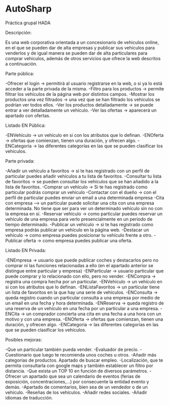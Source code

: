 # AutoSharp
Práctica grupal HADA

Descripción: 

Es una web corporativa orientada a un concesionario de vehiculos online, 
en el que se pueden dar de alta empresas y publicar sus vehiculos para venderlos 
y de igual manera se pueden dar de alta particulares para comprar vehiculos,
 además de otros servicios que ofrece la web descritos a continuación.

Parte pública: 

-Ofrecer el login -> permitirá al usuario registrarse en la web, o si ya lo está acceder a la parte privada de la misma. 
-Filtro para los productos -> permite filtrar los vehículos de la página web por distintos campos. 
-Mostrar los productos una vez filtrados -> una vez que se han filtrado los vehículos se podrían ver todos ellos. 
-Ver los productos detalladamente -> se puede entrar a ver detalladamente un vehículo. 
-Ver las ofertas -> aparecerá un apartado con ofertas. 

Listado EN Pública:
  
-ENVehículo -> un vehículo en si con los atributos que lo definan. 
-ENOferta -> ofertas que comienzan, tienen una duración, y ofrecen algo. 
-ENCategoria -> las diferentes categorías en las que se pueden clasificar los vehículos. 

Parte privada: 

-Añadir un vehículo a favoritos -> si te has registrado con un perfil de particular puedes añadir vehículos a tu lista de favoritos. 
-Consultar tu lista de favoritos -> se pueden consultar los vehículos que se han añadido a la lista de favoritos. 
-Comprar un vehículo -> Si te has registrado como particular podrás comprar un vehículo 
-Contactar con el dueño -> con el perfil de particular puedes enviar un email a una determinada empresa 
-Cita con empresa –> un particular puede solicitar una cita con una empresa determinada. No tiene que ser para ver un determinado vehículo sin no con la empresa en sí. 
-Reservar vehículo -> como particular puedes reservar un vehículo de una empresa para verlo presencialmente en un periodo de tiempo determinado. 
-Publicar un vehículo -> si te has registrado como empresa podrás publicar un vehículo en la página web. 
-Destacar un vehículo -> como empresa puedes posicionar tu vehículo frente a otro. 
-Publicar oferta -> como empresa puedes publicar una oferta.

Listado EN Privada: 

-ENEmpresa -> usuario que puede publicar coches y destacarlos pero no comprar ni las funciones relacionadas a ello (en el apartado anterior se distingue entre particular y empresa) 
-ENParticular -> usuario particular que puede comprar y lo relacionado con ello, pero no vender. 
-ENCompra -> registra una compra hecha por un particular. 
-ENVehículo -> un vehículo en si con los atributos que lo definan. 
-ENListaFavoritos -> un particular tiene un lista de favoritos en la que hay una serie de vehículos. 
-ENConsulta -> queda registro cuando un particular consulta a una empresa por medio de un email en una fecha y hora determinada. 
-ENReserva -> queda registro de una reserva de un vehículo en una fecha por un particular a una empresa. 
-ENCita -> un comprador concierta una cita en una fecha a una hora con un motivo y con una empresa. 
-ENOferta -> ofertas que comienzan, tienen una duración, y ofrecen algo. 
-ENCategoria -> las diferentes categorías en las que se pueden clasificar los vehículos. 

Posibles mejoras:

-Que un particular también pueda vender. 
-Evaluador de precio. 
-Cuestionario que luego te recomienda unos coches u otros. 
-Añadir más categorías de productos. Apartado de buscar empleo. 
-Localización, que te permita consultarla con google maps y también establecer un filtro por distancia. 
-Que exista un TOP 10 en función de diversos parámetros. 
-Ofrecer un apartado que sea un calendario de eventos (ferias de exposición, concentraciones,…) por consecuente la entidad evento y demás. 
-Apartado de comentarios, bien sea de un vendedor o de un vehículo. 
-Reseñas de los vehículos. 
-Añadir redes sociales. 
-Añadir idiomas de traducción.
